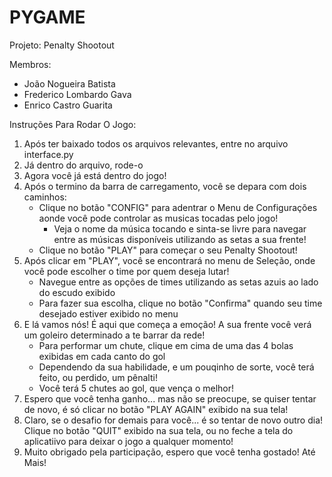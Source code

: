 # PYGAME

Projeto: Penalty Shootout

Membros:
- João Nogueira Batista
- Frederico Lombardo Gava
- Enrico Castro Guarita

Instruções Para Rodar O Jogo:
1. Após ter baixado todos os arquivos relevantes, entre no arquivo interface.py
2. Já dentro do arquivo, rode-o
3. Agora você já está dentro do jogo!
4. Após o termino da barra de carregamento, você se depara com dois caminhos:
    - Clique no botão "CONFIG" para adentrar o Menu de Configurações aonde você pode controlar as musicas tocadas pelo jogo!
        - Veja o nome da música tocando e sinta-se livre para navegar entre as músicas disponíveis utilizando as setas a sua frente!
    - Clique no botão "PLAY" para começar o seu Penalty Shootout!
5. Após clicar em "PLAY", você se encontrará no menu de Seleção, onde você pode escolher o time por quem deseja lutar!
    - Navegue entre as opções de times utilizando as setas azuis ao lado do escudo exibido
    - Para fazer sua escolha, clique no botão "Confirma" quando seu time desejado estiver exibido no menu
6. E lá vamos nós! É aqui que começa a emoção! A sua frente você verá um goleiro determinado a te barrar da rede!
    - Para performar um chute, clique em cima de uma das 4 bolas exibidas em cada canto do gol
    - Dependendo da sua habilidade, e um pouqinho de sorte, você terá feito, ou perdido, um pênalti!
    - Você terá 5 chutes ao gol, que vença o melhor!
7. Espero que você tenha ganho... mas não se preocupe, se quiser tentar de novo, é só clicar no botão "PLAY AGAIN" exibido na sua tela!
8. Claro, se o desafio for demais para você... é so tentar de novo outro dia! Clique no botão "QUIT" exibido na sua tela, ou no feche a tela do aplicatiivo para deixar o jogo a qualquer momento!
9. Muito obrigado pela participação, espero que você tenha gostado! Até Mais!